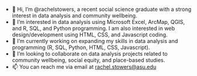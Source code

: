 - 👋 Hi, I’m @rachelstowers, a recent social science graduate with a strong interest in data analysis and community wellbeing.
- 👀 I’m interested in data analysis using Microsoft Excel, ArcMap, QGIS, and R, SQL, and Python programming. I am also interested in web design/development using HTML, CSS, and Javascript coding.
- 🌱 I’m currently working on expanding my skills in data analysis and programming (R, SQL, Python, HTML, CSS, Javascript). 
- 💞️ I’m looking to collaborate on data analysis projects related to community wellbeing, social equity, and place-based studies.
- 📫 You can reach me via email at rachel.stowers@asu.edu

<!---
rachelstowers/rachelstowers is a ✨ special ✨ repository because its `README.md` (this file) appears on your GitHub profile.
You can click the Preview link to take a look at your changes.
--->
